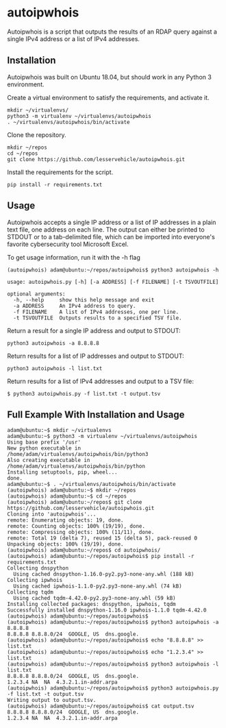 # autoipwhois

Autoipwhois is a script that outputs the results of an RDAP query against a single IPv4 address or a list of IPv4 addresses. 

## Installation

Autoipwhois was built on Ubuntu 18.04, but should work in any Python 3 environment.

Create a virtual environment to satisfy the requirements, and activate it.
```
mkdir ~/virtualenvs/
python3 -m virtualenv ~/virtualenvs/autoipwhois
. ~/virtualenvs/autoipwhois/bin/activate
```

Clone the repository.
```
mkdir ~/repos
cd ~/repos
git clone https://github.com/lesservehicle/autoipwhois.git
```

Install the requirements for the script.
```
pip install -r requirements.txt
```


## Usage

Autoipwhois accepts a single IP address or a list of IP addresses in a plain text file, one address on each line. The output can either be printed to STDOUT or to a tab-delimited file, which can be imported into everyone's favorite cybersecurity tool Microsoft Excel.

To get usage information, run it with the -h flag

```
(autoipwhois) adam@ubuntu:~/repos/autoipwhois$ python3 autoipwhois -h

usage: autoipwhois.py [-h] [-a ADDRESS] [-f FILENAME] [-t TSVOUTFILE]

optional arguments:
  -h, --help     show this help message and exit
  -a ADDRESS     An IPv4 address to query.
  -f FILENAME    A list of IPv4 addresses, one per line.
  -t TSVOUTFILE  Outputs results to a specified TSV file.
```

Return a result for a single IP address and output to STDOUT:
```
python3 autoipwhois -a 8.8.8.8
```

Return results for a list of IP addresses and output to STDOUT:
```
python3 autoipwhois -l list.txt
```

Return results for a list of IPv4 addresses and output to a TSV file:
```
$ python3 autoipwhois.py -f list.txt -t output.tsv
```

## Full Example With Installation and Usage

```
adam@ubuntu:~$ mkdir ~/virtualenvs
adam@ubuntu:~$ python3 -m virtualenv ~/virtualenvs/autoipwhois
Using base prefix '/usr'
New python executable in /home/adam/virtualenvs/autoipwhois/bin/python3
Also creating executable in /home/adam/virtualenvs/autoipwhois/bin/python
Installing setuptools, pip, wheel...
done.
adam@ubuntu:~$ . ~/virtualenvs/autoipwhois/bin/activate
(autoipwhois) adam@ubuntu:~$ mkdir ~/repos
(autoipwhois) adam@ubuntu:~$ cd ~/repos
(autoipwhois) adam@ubuntu:~/repos$ git clone https://github.com/lesservehicle/autoipwhois.git
Cloning into 'autoipwhois'...
remote: Enumerating objects: 19, done.
remote: Counting objects: 100% (19/19), done.
remote: Compressing objects: 100% (11/11), done.
remote: Total 19 (delta 7), reused 15 (delta 5), pack-reused 0
Unpacking objects: 100% (19/19), done.
(autoipwhois) adam@ubuntu:~/repos$ cd autoipwhois/
(autoipwhois) adam@ubuntu:~/repos/autoipwhois$ pip install -r requirements.txt
Collecting dnspython
  Using cached dnspython-1.16.0-py2.py3-none-any.whl (188 kB)
Collecting ipwhois
  Using cached ipwhois-1.1.0-py2.py3-none-any.whl (74 kB)
Collecting tqdm
  Using cached tqdm-4.42.0-py2.py3-none-any.whl (59 kB)
Installing collected packages: dnspython, ipwhois, tqdm
Successfully installed dnspython-1.16.0 ipwhois-1.1.0 tqdm-4.42.0
(autoipwhois) adam@ubuntu:~/repos/autoipwhois$ 
(autoipwhois) adam@ubuntu:~/repos/autoipwhois$ python3 autoipwhois -a 8.8.8.8
8.8.8.8	8.8.8.0/24	GOOGLE, US	dns.google.
(autoipwhois) adam@ubuntu:~/repos/autoipwhois$ echo "8.8.8.8" >> list.txt
(autoipwhois) adam@ubuntu:~/repos/autoipwhois$ echo "1.2.3.4" >> list.txt
(autoipwhois) adam@ubuntu:~/repos/autoipwhois$ python3 autoipwhois -l list.txt
8.8.8.8	8.8.8.0/24	GOOGLE, US	dns.google.
1.2.3.4	NA	NA	4.3.2.1.in-addr.arpa
(autoipwhois) adam@ubuntu:~/repos/autoipwhois$ python3 autoipwhois.py -f list.txt -t output.tsv
Writing output to output.tsv.
(autoipwhois) adam@ubuntu:~/repos/autoipwhois$ cat output.tsv 
8.8.8.8	8.8.8.0/24	GOOGLE, US	dns.google.
1.2.3.4	NA	NA	4.3.2.1.in-addr.arpa
```
